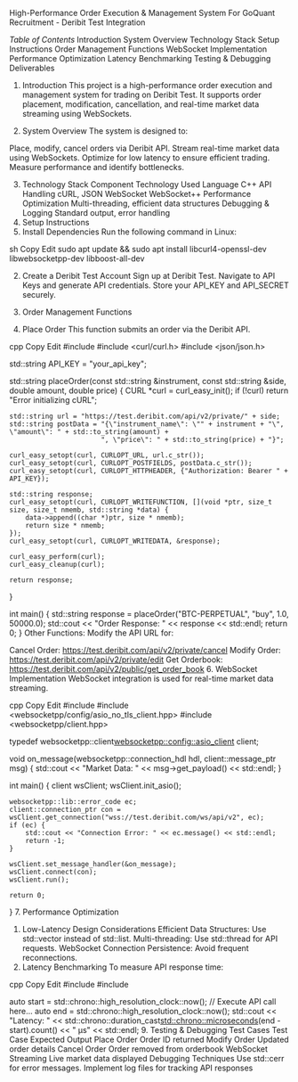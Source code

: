 
High-Performance Order Execution & Management System
For GoQuant Recruitment - Deribit Test Integration

*Table of Contents*
Introduction
System Overview
Technology Stack
Setup Instructions
Order Management Functions
WebSocket Implementation
Performance Optimization
Latency Benchmarking
Testing & Debugging
Deliverables

1. Introduction
This project is a high-performance order execution and management system for trading on Deribit Test. It supports order placement, modification, cancellation, and real-time market data streaming using WebSockets.

2. System Overview
The system is designed to:

Place, modify, cancel orders via Deribit API.
Stream real-time market data using WebSockets.
Optimize for low latency to ensure efficient trading.
Measure performance and identify bottlenecks.

3. Technology Stack
Component	Technology Used
Language	C++
API Handling	cURL, JSON
WebSocket	WebSocket++
Performance Optimization	Multi-threading, efficient data structures
Debugging & Logging	Standard output, error handling
4. Setup Instructions
1. Install Dependencies
Run the following command in Linux:

sh
Copy
Edit
sudo apt update && sudo apt install libcurl4-openssl-dev libwebsocketpp-dev libboost-all-dev

2. Create a Deribit Test Account
Sign up at Deribit Test.
Navigate to API Keys and generate API credentials.
Store your API_KEY and API_SECRET securely.

5. Order Management Functions
1. Place Order
This function submits an order via the Deribit API.

cpp
Copy
Edit
#include <iostream>
#include <curl/curl.h>
#include <json/json.h>

std::string API_KEY = "your_api_key";

std::string placeOrder(const std::string &instrument, const std::string &side, double amount, double price) {
    CURL *curl = curl_easy_init();
    if (!curl) return "Error initializing cURL";

    std::string url = "https://test.deribit.com/api/v2/private/" + side;
    std::string postData = "{\"instrument_name\": \"" + instrument + "\", \"amount\": " + std::to_string(amount) +
                           ", \"price\": " + std::to_string(price) + "}";

    curl_easy_setopt(curl, CURLOPT_URL, url.c_str());
    curl_easy_setopt(curl, CURLOPT_POSTFIELDS, postData.c_str());
    curl_easy_setopt(curl, CURLOPT_HTTPHEADER, {"Authorization: Bearer " + API_KEY});
    
    std::string response;
    curl_easy_setopt(curl, CURLOPT_WRITEFUNCTION, [](void *ptr, size_t size, size_t nmemb, std::string *data) {
        data->append((char *)ptr, size * nmemb);
        return size * nmemb;
    });
    curl_easy_setopt(curl, CURLOPT_WRITEDATA, &response);
    
    curl_easy_perform(curl);
    curl_easy_cleanup(curl);
    
    return response;
}

int main() {
    std::string response = placeOrder("BTC-PERPETUAL", "buy", 1.0, 50000.0);
    std::cout << "Order Response: " << response << std::endl;
    return 0;
}
Other Functions: Modify the API URL for:

Cancel Order: https://test.deribit.com/api/v2/private/cancel
Modify Order: https://test.deribit.com/api/v2/private/edit
Get Orderbook: https://test.deribit.com/api/v2/public/get_order_book
6. WebSocket Implementation
WebSocket integration is used for real-time market data streaming.

cpp
Copy
Edit
#include <iostream>
#include <websocketpp/config/asio_no_tls_client.hpp>
#include <websocketpp/client.hpp>

typedef websocketpp::client<websocketpp::config::asio_client> client;

void on_message(websocketpp::connection_hdl hdl, client::message_ptr msg) {
    std::cout << "Market Data: " << msg->get_payload() << std::endl;
}

int main() {
    client wsClient;
    wsClient.init_asio();

    websocketpp::lib::error_code ec;
    client::connection_ptr con = wsClient.get_connection("wss://test.deribit.com/ws/api/v2", ec);
    if (ec) {
        std::cout << "Connection Error: " << ec.message() << std::endl;
        return -1;
    }

    wsClient.set_message_handler(&on_message);
    wsClient.connect(con);
    wsClient.run();

    return 0;
}
7. Performance Optimization
1. Low-Latency Design Considerations
Efficient Data Structures: Use std::vector instead of std::list.
Multi-threading: Use std::thread for API requests.
WebSocket Connection Persistence: Avoid frequent reconnections.
8. Latency Benchmarking
To measure API response time:

cpp
Copy
Edit
#include <iostream>
#include <chrono>

auto start = std::chrono::high_resolution_clock::now();
// Execute API call here...
auto end = std::chrono::high_resolution_clock::now();
std::cout << "Latency: " << std::chrono::duration_cast<std::chrono::microseconds>(end - start).count() << " μs" << std::endl;
9. Testing & Debugging
Test Cases
Test Case	Expected Output
Place Order	Order ID returned
Modify Order	Updated order details
Cancel Order	Order removed from orderbook
WebSocket Streaming	Live market data displayed
Debugging Techniques
Use std::cerr for error messages.
Implement log files for tracking API responses
